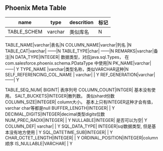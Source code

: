 
Phoenix Meta Table
---


name | type | descrition | 标记
---|---|---|--
 TABLE_SCHEM | varchar | 类似库名 | N
 
 
 
 
TABLE_NAME|varchar|表名|N
COLUMN_NAME|varchar|列名 |N
TABLE_CAT|varchar| ——|N
TABLE_TYPE|char| ——|N
REMARKS|varchar|备注|N
DATA_TYPE|INTEGER| 数据类型，对应java.sql.Types， 在com.salesforce.phoenix.schema.PDataType 中使用|N
PK_NAME|varchar| ——| Y
TYPE_NAME |varchar|类型名称，类似VARCHAR这种|N
SELF_REFERENCING_COL_NAME | varchar| | Y 
REF_GENERATION|varchar| ——| Y 




TABLE_SEQ_NUM| BIGINT| 表序列号
COLUMN_COUNT|INTGER| 基本没有使用。 
SALT_BUCKETS|INTEGER|散列数。 类似shard份数
COLUMN_SIZE|INTEGER| column大小。 基本上只有INTEGER这种才会有值， varchar char等都是null
BUFFER_LENGTH|INTEGER| | Y 
DECIMAL_DIGITS|INTEGER|decimal类型digits位数
NUM_PREC_RADIX|INTEGER| | Y 
NULLABLE|INTEGER| 是否可以为空| Y 
COLUMN_DEF| varchar|  | Y
SQL_DATA_TYPE| INTEGER|sql数据类型, 但是基本没有地方使用 | Y 
SQL_DATETIME_SUB|INTEGER|  | Y 
CHAR_OCTET_LENGTH|INTEGER| | Y 
ORDINAL_POSITION|INTEGER|column顺序
IS_NULLABLE|VARCHAR| | Y 





